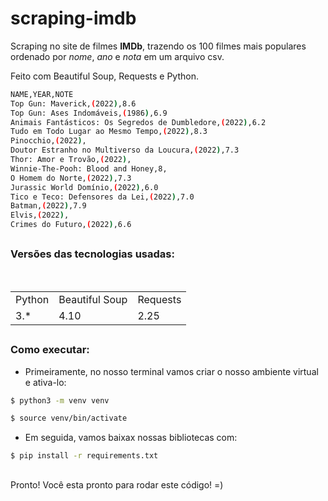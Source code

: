 # scraping-imdb
Scraping no site de filmes **IMDb**, trazendo os 100 filmes mais populares ordenado por *nome*, *ano* e *nota* em um arquivo csv.

Feito com Beautiful Soup, Requests e Python.

```bash
NAME,YEAR,NOTE
Top Gun: Maverick,(2022),8.6
Top Gun: Ases Indomáveis,(1986),6.9
Animais Fantásticos: Os Segredos de Dumbledore,(2022),6.2
Tudo em Todo Lugar ao Mesmo Tempo,(2022),8.3
Pinocchio,(2022),
Doutor Estranho no Multiverso da Loucura,(2022),7.3
Thor: Amor e Trovão,(2022),
Winnie-The-Pooh: Blood and Honey,8,
O Homem do Norte,(2022),7.3
Jurassic World Domínio,(2022),6.0
Tico e Teco: Defensores da Lei,(2022),7.0
Batman,(2022),7.9
Elvis,(2022),
Crimes do Futuro,(2022),6.6
```

##

### Versões das tecnologias usadas:

<table>
  <tr>
    <td>Python</td>
    <td>Beautiful Soup</td>
    <td>Requests</td>
  </tr>
  <tr>
    <td>3.*</td>
    <td>4.10</td>
    <td>2.25</td>
  </tr>
</table>

##

### Como executar:

* Primeiramente, no nosso terminal vamos criar o nosso ambiente virtual e ativa-lo:
```bash
$ python3 -m venv venv

$ source venv/bin/activate
```

* Em seguida, vamos baixax nossas bibliotecas com:
```bash
$ pip install -r requirements.txt
```
##

Pronto! Você esta pronto para rodar este código! =)
